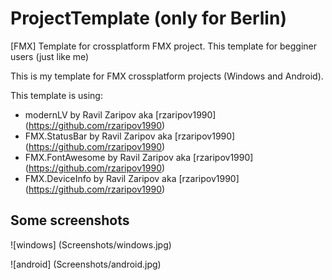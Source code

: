 # ProjectTemplate (only for Berlin)
[FMX] Template for crossplatform FMX project. This template for begginer users (just like me)

This is my template for FMX crossplatform projects (Windows and Android).

This template is using:
- modernLV by Ravil Zaripov aka [rzaripov1990] (https://github.com/rzaripov1990)
- FMX.StatusBar by Ravil Zaripov aka [rzaripov1990] (https://github.com/rzaripov1990)
- FMX.FontAwesome by Ravil Zaripov aka [rzaripov1990] (https://github.com/rzaripov1990)
- FMX.DeviceInfo by Ravil Zaripov aka [rzaripov1990] (https://github.com/rzaripov1990)

## Some screenshots
![windows] (Screenshots/windows.jpg)
  
![android] (Screenshots/android.jpg)
